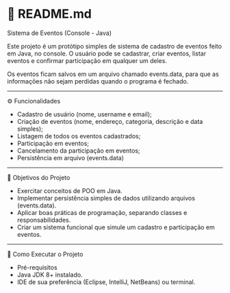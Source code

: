 # 📄 README.md
Sistema de Eventos (Console - Java)

Este projeto é um protótipo simples de sistema de cadastro de eventos feito em Java, no console.
O usuário pode se cadastrar, criar eventos, listar eventos e confirmar participação em qualquer um deles.

Os eventos ficam salvos em um arquivo chamado events.data, para que as informações não sejam perdidas quando o programa é fechado.
_____________________________________________________________________________________________________________
⚙️ Funcionalidades

- Cadastro de usuário (nome, username e email);
- Criação de eventos (nome, endereço, categoria, descrição e data simples);
- Listagem de todos os eventos cadastrados;
- Participação em eventos;
- Cancelamento da participação em eventos;
- Persistência em arquivo (events.data)
_____________________________________________________________________________________________________________
🎯 Objetivos do Projeto

- Exercitar conceitos de POO em Java.
- Implementar persistência simples de dados utilizando arquivos (events.data).
- Aplicar boas práticas de programação, separando classes e responsabilidades.
- Criar um sistema funcional que simule um cadastro e participação em eventos.
_____________________________________________________________________________________________________________
🚀 Como Executar o Projeto
- Pré-requisitos
- Java JDK 8+ instalado.
- IDE de sua preferência (Eclipse, IntelliJ, NetBeans) ou terminal.
